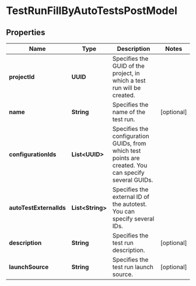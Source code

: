 

# TestRunFillByAutoTestsPostModel


## Properties

| Name | Type | Description | Notes |
|------------ | ------------- | ------------- | -------------|
|**projectId** | **UUID** | Specifies the GUID of the project, in which a test run will be created. |  |
|**name** | **String** | Specifies the name of the test run. |  [optional] |
|**configurationIds** | **List&lt;UUID&gt;** | Specifies the configuration GUIDs, from which test points are created. You can specify several GUIDs. |  |
|**autoTestExternalIds** | **List&lt;String&gt;** | Specifies the external ID of the autotest. You can specify several IDs. |  |
|**description** | **String** | Specifies the test run description. |  [optional] |
|**launchSource** | **String** | Specifies the test run launch source. |  [optional] |



